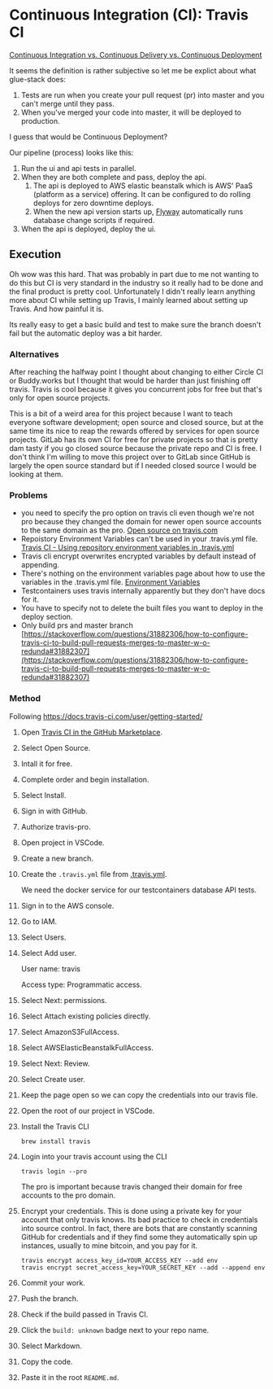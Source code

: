 # Continuous Integration (CI): Travis CI 

[Continuous Integration vs. Continuous Delivery vs. Continuous Deployment](https://stackoverflow.com/questions/28608015/continuous-integration-vs-continuous-delivery-vs-continuous-deployment)

It seems the definition is rather subjective so let me be explict about what glue-stack does:
1. Tests are run when you create your pull request (pr) into master and you can't merge until they pass.
2. When you've merged your code into master, it will be deployed to production.

I guess that would be Continuous Deployment?

Our pipeline (process) looks like this:
1. Run the ui and api tests in parallel.
2. When they are both complete and pass, deploy the api.
    1. The api is deployed to AWS elastic beanstalk which is AWS' PaaS (platform as a service) offering. It can be configured to do rolling deploys for zero downtime deploys.
    2. When the new api version starts up, [Flyway](https://flywaydb.org/) automatically runs database change scripts if required.
3. When the api is deployed, deploy the ui.

## Execution

Oh wow was this hard. That was probably in part due to me not wanting to do this but CI is very standard in the industry so it really had to be done and the final product is pretty cool. Unfortunately I didn't really learn anything more about CI while setting up Travis, I mainly learned about setting up Travis. And how painful it is.

Its really easy to get a basic build and test to make sure the branch doesn't fail but the automatic deploy was a bit harder. 

### Alternatives

After reaching the halfway point I thought about changing to either Circle CI or Buddy.works but I thought that would be harder than just finishing off travis. Travis is cool because it gives you concurrent jobs for free but that's only for open source projects. 

This is a bit of a weird area for this project because I want to teach everyone software development; open source and closed source, but at the same time its nice to reap the rewards offered by services for open source projects. GitLab has its own CI for free for private projects so that is pretty dam tasty if you go closed source because the private repo and CI is free. I don't think I'm willing to move this project over to GitLab since GitHub is largely the open source standard but if I needed closed source I would be looking at them.

### Problems
- you need to specify the pro option on travis cli even though we're not pro because they changed the domain for newer open source accounts to the same domain as the pro. [Open source on travis.com](https://docs.travis-ci.com/user/open-source-on-travis-ci-com/#Existing-Open-Source-Repositories-on-travis-ci.org)
- Repoistory Environment Variables can't be used in your .travis.yml file. [Travis CI - Using repository environment variables in .travis.yml](https://stackoverflow.com/questions/33735992/travis-ci-using-repository-environment-variables-in-travis-yml)
- Travis cli encrypt overwrites encrypted variables by default instead of appending.
- There's nothing on the environment variables page about how to use the variables in the .travis.yml file. [Environment Variables](https://docs.travis-ci.com/user/environment-variables/)
- Testcontainers uses travis internally apparently but they don't have docs for it.
- You have to specify not to delete the built files you want to deploy in the deploy section.
- Only build prs and master branch [https://stackoverflow.com/questions/31882306/how-to-configure-travis-ci-to-build-pull-requests-merges-to-master-w-o-redunda#31882307](https://stackoverflow.com/questions/31882306/how-to-configure-travis-ci-to-build-pull-requests-merges-to-master-w-o-redunda#31882307)

### Method

Following https://docs.travis-ci.com/user/getting-started/

1. Open [Travis CI in the GitHub Marketplace](https://github.com/marketplace/travis-ci).

2. Select Open Source.

3. Intall it for free.

4. Complete order and begin installation.

5. Select Install.

6. Sign in with GitHub.

7. Authorize travis-pro.

8.  Open project in VSCode.

9.  Create a new branch.

10. Create the `.travis.yml` file from [.travis.yml](https://github.com/cadbox1/glue-stack/blob/master/.travis.yml).

    We need the docker service for our testcontainers database API tests.

11. Sign in to the AWS console.

12. Go to IAM.

13. Select Users.

14. Select Add user.

    User name: travis

    Access type: Programmatic access.

15. Select Next: permissions.

16. Select Attach existing policies directly.

17. Select AmazonS3FullAccess.

18. Select AWSElasticBeanstalkFullAccess.

19. Select Next: Review.

20. Select Create user.
21. Keep the page open so we can copy the credentials into our travis file.
22. Open the root of our project in VSCode.
23. Install the Travis CLI
    
    ```
    brew install travis
    ```

24. Login into your travis account using the CLI
    
    ```
    travis login --pro
    ```
    The pro is important because travis changed their domain for free accounts to the pro domain.

25. Encrypt your credentials. This is done using a private key for your account that only travis knows. Its bad practice to check in credentials into source control. In fact, there are bots that are constantly scanning GitHub for credentials and if they find some they automatically spin up instances, usually to mine bitcoin, and you pay for it.
    
    ```
    travis encrypt access_key_id=YOUR_ACCESS_KEY --add env
    travis encrypt secret_access_key=YOUR_SECRET_KEY --add --append env
    ```
 
26. Commit your work.
27. Push the branch.

28. Check if the build passed in Travis CI.

29. Click the `build: unknown` badge next to your repo name.

30. Select Markdown.

31. Copy the code.

32. Paste it in the root `README.md`.
